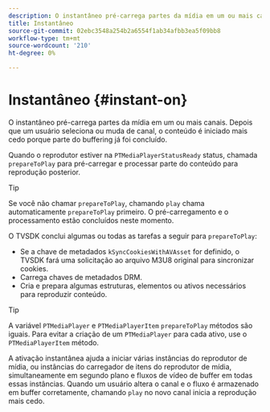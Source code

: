 ```yaml
---
description: O instantâneo pré-carrega partes da mídia em um ou mais canais. Depois que um usuário seleciona ou muda de canal, o conteúdo é iniciado mais cedo porque parte do buffering já foi concluído.
title: Instantâneo
source-git-commit: 02ebc3548a254b2a6554f1ab34afbb3ea5f09bb8
workflow-type: tm+mt
source-wordcount: '210'
ht-degree: 0%

---
```


# Instantâneo {#instant-on}

O instantâneo pré-carrega partes da mídia em um ou mais canais. Depois que um usuário seleciona ou muda de canal, o conteúdo é iniciado mais cedo porque parte do buffering já foi concluído.

Quando o reprodutor estiver na `PTMediaPlayerStatusReady` status, chamada `prepareToPlay` para pré-carregar e processar parte do conteúdo para reprodução posterior.

>[!TIP]
>
>Se você não chamar `prepareToPlay`, chamando `play` chama automaticamente `prepareToPlay` primeiro. O pré-carregamento e o processamento estão concluídos neste momento.

O TVSDK conclui algumas ou todas as tarefas a seguir para `prepareToPlay`:

* Se a chave de metadados `kSyncCookiesWithAVAsset` for definido, o TVSDK fará uma solicitação ao arquivo M3U8 original para sincronizar cookies.
* Carrega chaves de metadados DRM.
* Cria e prepara algumas estruturas, elementos ou ativos necessários para reproduzir conteúdo.

>[!TIP]
>
>A variável `PTMediaPlayer` e `PTMediaPlayerItem` `prepareToPlay` métodos são iguais. Para evitar a criação de um `PTMediaPlayer` para cada ativo, use o `PTMediaPlayerItem` método.

A ativação instantânea ajuda a iniciar várias instâncias do reprodutor de mídia, ou instâncias do carregador de itens do reprodutor de mídia, simultaneamente em segundo plano e fluxos de vídeo de buffer em todas essas instâncias. Quando um usuário altera o canal e o fluxo é armazenado em buffer corretamente, chamando `play` no novo canal inicia a reprodução mais cedo.
